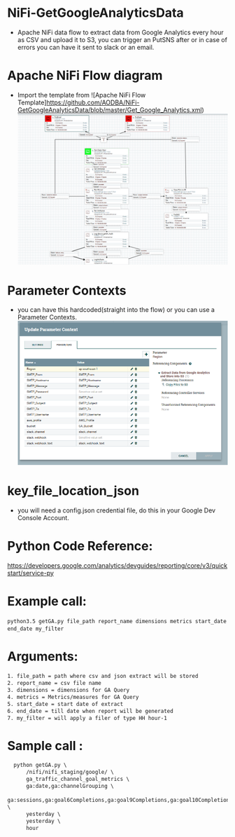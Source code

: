 # NiFi-GetGoogleAnalyticsData

-  Apache NiFi data flow to extract data from Google Analytics every hour as CSV and upload it to S3, you can trigger an PutSNS after or in case of errors you can have it sent to slack or an email. 

# Apache NiFi Flow diagram

- Import the template from ![Apache NiFi Flow Template]https://github.com/AODBA/NiFi-GetGoogleAnalyticsData/blob/master/Get_Google_Analytics.xml)
![Apache NiFi Flow diagram](https://github.com/AODBA/NiFi-GetGoogleAnalyticsData/blob/master/img/Get_GA.PNG)
# Parameter Contexts 
- you can have this hardcoded(straight into the flow) or you can use a Parameter Contexts.
![Parameter Contexts](https://github.com/AODBA/NiFi-GetGoogleAnalyticsData/blob/master/img/Get_GA_Param_Context.PNG)



# key_file_location_json 

- you will need a config.json credential file, do this in your Google Dev Console Account. 

# Python Code Reference: 
https://developers.google.com/analytics/devguides/reporting/core/v3/quickstart/service-py

# Example call:
   ```python3.5 getGA.py file_path report_name dimensions metrics start_date end_date my_filter```

# Arguments:
    1. file_path = path where csv and json extract will be stored
    2. report_name = csv file name
    3. dimensions = dimensions for GA Query
    4. metrics = Metrics/measures for GA Query
    5. start_date = start date of extract
    6. end_date = till date when report will be generated
    7. my_filter = will apply a filer of type HH hour-1
# Sample call :
```
  python getGA.py \
      /nifi/nifi_staging/google/ \
      ga_traffic_channel_goal_metrics \
      ga:date,ga:channelGrouping \
      ga:sessions,ga:goal6Completions,ga:goal9Completions,ga:goal10Completions,ga:goal13Completions,ga:goal8Completions,ga:goal7Completions,ga:goal12Completions,ga:goal4Completions,ga:goal5Completions \
      yesterday \
      yesterday \
      hour
```